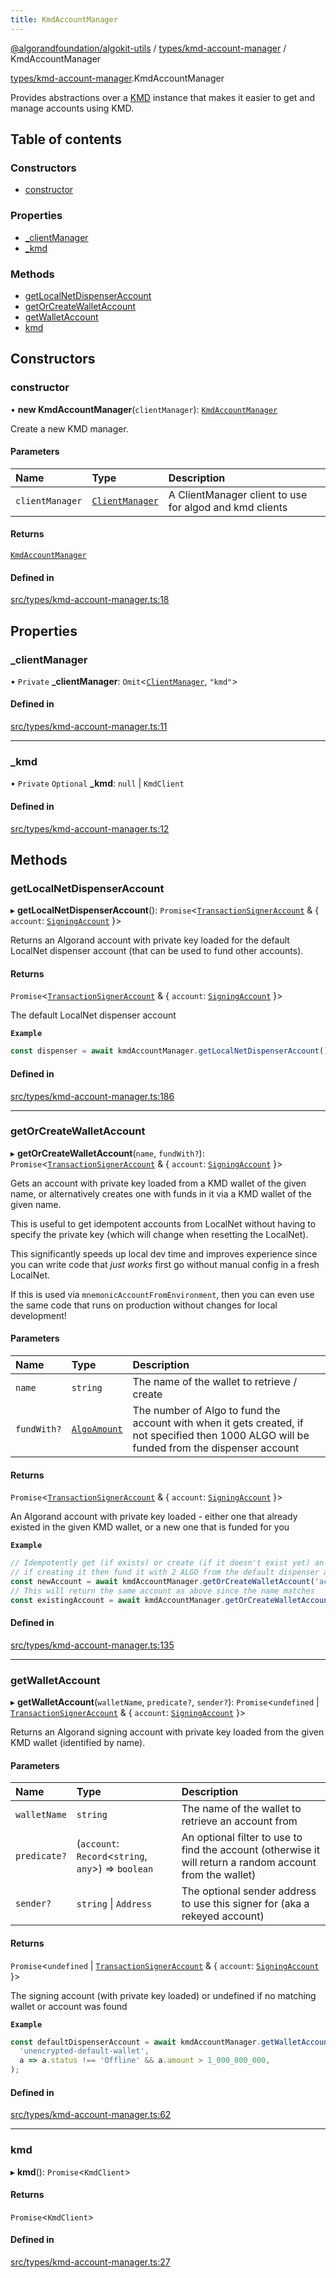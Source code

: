 ```yaml
---
title: KmdAccountManager
---
```


[@algorandfoundation/algokit-utils](/reference/algokit-utils-ts/api/readme/) / [types/kmd-account-manager](/reference/algokit-utils-ts/api/modules/types_kmd_account_manager/) / KmdAccountManager

[types/kmd-account-manager](/reference/algokit-utils-ts/api/modules/types_kmd_account_manager/).KmdAccountManager

Provides abstractions over a [KMD](https://github.com/algorand/go-algorand/blob/master/daemon/kmd/README.md) instance
that makes it easier to get and manage accounts using KMD.

## Table of contents

### Constructors

- [constructor](types_kmd_account_manager.KmdAccountManager.md#constructor)

### Properties

- [\_clientManager](types_kmd_account_manager.KmdAccountManager.md#_clientmanager)
- [\_kmd](types_kmd_account_manager.KmdAccountManager.md#_kmd)

### Methods

- [getLocalNetDispenserAccount](types_kmd_account_manager.KmdAccountManager.md#getlocalnetdispenseraccount)
- [getOrCreateWalletAccount](types_kmd_account_manager.KmdAccountManager.md#getorcreatewalletaccount)
- [getWalletAccount](types_kmd_account_manager.KmdAccountManager.md#getwalletaccount)
- [kmd](types_kmd_account_manager.KmdAccountManager.md#kmd)

## Constructors

### constructor

• **new KmdAccountManager**(`clientManager`): [`KmdAccountManager`](types_kmd_account_manager.KmdAccountManager.md)

Create a new KMD manager.

#### Parameters

| Name            | Type                                                     | Description                                             |
| :-------------- | :------------------------------------------------------- | :------------------------------------------------------ |
| `clientManager` | [`ClientManager`](types_client_manager.ClientManager.md) | A ClientManager client to use for algod and kmd clients |

#### Returns

[`KmdAccountManager`](types_kmd_account_manager.KmdAccountManager.md)

#### Defined in

[src/types/kmd-account-manager.ts:18](https://github.com/algorandfoundation/algokit-utils-ts/blob/main/src/types/kmd-account-manager.ts#L18)

## Properties

### \_clientManager

• `Private` **\_clientManager**: `Omit`\<[`ClientManager`](types_client_manager.ClientManager.md), `"kmd"`\>

#### Defined in

[src/types/kmd-account-manager.ts:11](https://github.com/algorandfoundation/algokit-utils-ts/blob/main/src/types/kmd-account-manager.ts#L11)

---

### \_kmd

• `Private` `Optional` **\_kmd**: `null` \| `KmdClient`

#### Defined in

[src/types/kmd-account-manager.ts:12](https://github.com/algorandfoundation/algokit-utils-ts/blob/main/src/types/kmd-account-manager.ts#L12)

## Methods

### getLocalNetDispenserAccount

▸ **getLocalNetDispenserAccount**(): `Promise`\<[`TransactionSignerAccount`](/reference/algokit-utils-ts/api/interfaces/types_accounttransactionsigneraccount/) & \{ `account`: [`SigningAccount`](types_account.SigningAccount.md) }\>

Returns an Algorand account with private key loaded for the default LocalNet dispenser account (that can be used to fund other accounts).

#### Returns

`Promise`\<[`TransactionSignerAccount`](/reference/algokit-utils-ts/api/interfaces/types_accounttransactionsigneraccount/) & \{ `account`: [`SigningAccount`](types_account.SigningAccount.md) }\>

The default LocalNet dispenser account

**`Example`**

```typescript
const dispenser = await kmdAccountManager.getLocalNetDispenserAccount();
```

#### Defined in

[src/types/kmd-account-manager.ts:186](https://github.com/algorandfoundation/algokit-utils-ts/blob/main/src/types/kmd-account-manager.ts#L186)

---

### getOrCreateWalletAccount

▸ **getOrCreateWalletAccount**(`name`, `fundWith?`): `Promise`\<[`TransactionSignerAccount`](/reference/algokit-utils-ts/api/interfaces/types_accounttransactionsigneraccount/) & \{ `account`: [`SigningAccount`](types_account.SigningAccount.md) }\>

Gets an account with private key loaded from a KMD wallet of the given name, or alternatively creates one with funds in it via a KMD wallet of the given name.

This is useful to get idempotent accounts from LocalNet without having to specify the private key (which will change when resetting the LocalNet).

This significantly speeds up local dev time and improves experience since you can write code that _just works_ first go without manual config in a fresh LocalNet.

If this is used via `mnemonicAccountFromEnvironment`, then you can even use the same code that runs on production without changes for local development!

#### Parameters

| Name        | Type                                       | Description                                                                                                                                 |
| :---------- | :----------------------------------------- | :------------------------------------------------------------------------------------------------------------------------------------------ |
| `name`      | `string`                                   | The name of the wallet to retrieve / create                                                                                                 |
| `fundWith?` | [`AlgoAmount`](types_amount.AlgoAmount.md) | The number of Algo to fund the account with when it gets created, if not specified then 1000 ALGO will be funded from the dispenser account |

#### Returns

`Promise`\<[`TransactionSignerAccount`](/reference/algokit-utils-ts/api/interfaces/types_accounttransactionsigneraccount/) & \{ `account`: [`SigningAccount`](types_account.SigningAccount.md) }\>

An Algorand account with private key loaded - either one that already existed in the given KMD wallet, or a new one that is funded for you

**`Example`**

```typescript
// Idempotently get (if exists) or create (if it doesn't exist yet) an account by name using KMD
// if creating it then fund it with 2 ALGO from the default dispenser account
const newAccount = await kmdAccountManager.getOrCreateWalletAccount('account1', (2).algo());
// This will return the same account as above since the name matches
const existingAccount = await kmdAccountManager.getOrCreateWalletAccount('account1');
```

#### Defined in

[src/types/kmd-account-manager.ts:135](https://github.com/algorandfoundation/algokit-utils-ts/blob/main/src/types/kmd-account-manager.ts#L135)

---

### getWalletAccount

▸ **getWalletAccount**(`walletName`, `predicate?`, `sender?`): `Promise`\<`undefined` \| [`TransactionSignerAccount`](/reference/algokit-utils-ts/api/interfaces/types_accounttransactionsigneraccount/) & \{ `account`: [`SigningAccount`](types_account.SigningAccount.md) }\>

Returns an Algorand signing account with private key loaded from the given KMD wallet (identified by name).

#### Parameters

| Name         | Type                                                  | Description                                                                                               |
| :----------- | :---------------------------------------------------- | :-------------------------------------------------------------------------------------------------------- |
| `walletName` | `string`                                              | The name of the wallet to retrieve an account from                                                        |
| `predicate?` | (`account`: `Record`\<`string`, `any`\>) => `boolean` | An optional filter to use to find the account (otherwise it will return a random account from the wallet) |
| `sender?`    | `string` \| `Address`                                 | The optional sender address to use this signer for (aka a rekeyed account)                                |

#### Returns

`Promise`\<`undefined` \| [`TransactionSignerAccount`](/reference/algokit-utils-ts/api/interfaces/types_accounttransactionsigneraccount/) & \{ `account`: [`SigningAccount`](types_account.SigningAccount.md) }\>

The signing account (with private key loaded) or undefined if no matching wallet or account was found

**`Example`**

```typescript
const defaultDispenserAccount = await kmdAccountManager.getWalletAccount(
  'unencrypted-default-wallet',
  a => a.status !== 'Offline' && a.amount > 1_000_000_000,
);
```

#### Defined in

[src/types/kmd-account-manager.ts:62](https://github.com/algorandfoundation/algokit-utils-ts/blob/main/src/types/kmd-account-manager.ts#L62)

---

### kmd

▸ **kmd**(): `Promise`\<`KmdClient`\>

#### Returns

`Promise`\<`KmdClient`\>

#### Defined in

[src/types/kmd-account-manager.ts:27](https://github.com/algorandfoundation/algokit-utils-ts/blob/main/src/types/kmd-account-manager.ts#L27)
